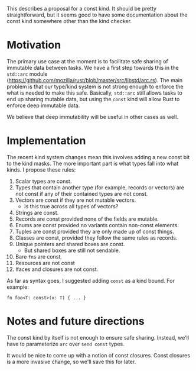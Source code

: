 This describes a proposal for a const kind. It should be pretty straightforward, but it seems good to have some documentation about the const kind somewhere other than the kind checker.

# Motivation

The primary use case at the moment is to facilitate safe sharing of immutable data between tasks. We have a first step towards this in the `std::arc` module (https://github.com/mozilla/rust/blob/master/src/libstd/arc.rs). The main problem is that our type/kind system is not strong enough to enforce the what is needed to make this safe. Basically, `std::arc` still allows tasks to end up sharing mutable data, but using the `const` kind will allow Rust to enforce deep immutable data.

We believe that deep immutability will be useful in other cases as well.

# Implementation

The recent kind system changes mean this involves adding a new const bit to the kind masks. The more important part is what types fall into what kinds. I propose these rules:

1. Scalar types are const.
2. Types that contain another type (for example, records or vectors) are not const if any of their contained types are not const.
3. Vectors are const if they are not mutable vectors.
   * Is this true across all types of vectors?
3. Strings are const.
4. Records are const provided none of the fields are mutable.
5. Enums are const provided no variants contain non-const elements.
6. Tuples are const provided they are only made up of const things.
7. Classes are const, provided they follow the same rules as records.
8. Unique pointers and shared boxes are const.
   * But shared boxes are still not sendable.
8. Bare `fn`s are const.
9. Resources are not const
10. Ifaces and closures are not const.

As far as syntax goes, I suggested adding `const` as a kind bound. For example:
```
fn foo<T: const>(x: T) { ... }
```

# Notes and future directions

The const kind by itself is not enough to ensure safe sharing. Instead, we'll have to parameterize `arc` over `send const` types.

It would be nice to come up with a notion of const closures. Const closures is a more invasive change, so we'll save this for later.